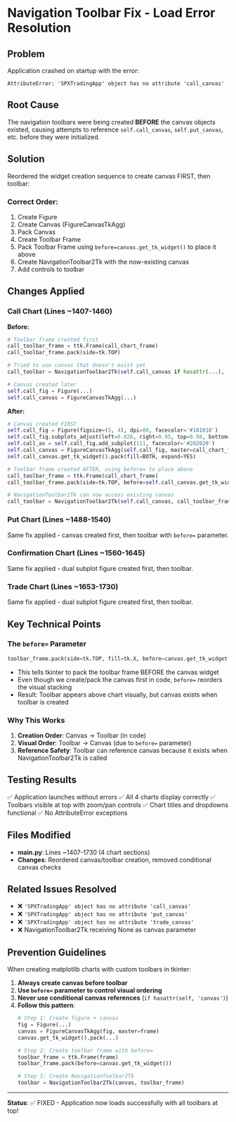 # Navigation Toolbar Fix - Load Error Resolution

## Problem
Application crashed on startup with the error:
```
AttributeError: 'SPXTradingApp' object has no attribute 'call_canvas'
```

## Root Cause
The navigation toolbars were being created **BEFORE** the canvas objects existed, causing attempts to reference `self.call_canvas`, `self.put_canvas`, etc. before they were initialized.

## Solution
Reordered the widget creation sequence to create canvas FIRST, then toolbar:

### Correct Order:
1. Create Figure
2. Create Canvas (FigureCanvasTkAgg)
3. Pack Canvas
4. Create Toolbar Frame
5. Pack Toolbar Frame using `before=canvas.get_tk_widget()` to place it above
6. Create NavigationToolbar2Tk with the now-existing canvas
7. Add controls to toolbar

## Changes Applied

### Call Chart (Lines ~1407-1460)
**Before:**
```python
# Toolbar frame created first
call_toolbar_frame = ttk.Frame(call_chart_frame)
call_toolbar_frame.pack(side=tk.TOP)

# Tried to use canvas that doesn't exist yet
call_toolbar = NavigationToolbar2Tk(self.call_canvas if hasattr(...), ...)  # ❌ FAIL

# Canvas created later
self.call_fig = Figure(...)
self.call_canvas = FigureCanvasTkAgg(...)
```

**After:**
```python
# Canvas created FIRST
self.call_fig = Figure(figsize=(5, 4), dpi=80, facecolor='#181818')
self.call_fig.subplots_adjust(left=0.026, right=0.95, top=0.98, bottom=0.05)
self.call_ax = self.call_fig.add_subplot(111, facecolor='#202020')
self.call_canvas = FigureCanvasTkAgg(self.call_fig, master=call_chart_frame)
self.call_canvas.get_tk_widget().pack(fill=BOTH, expand=YES)

# Toolbar frame created AFTER, using before= to place above
call_toolbar_frame = ttk.Frame(call_chart_frame)
call_toolbar_frame.pack(side=tk.TOP, before=self.call_canvas.get_tk_widget())

# NavigationToolbar2Tk can now access existing canvas
call_toolbar = NavigationToolbar2Tk(self.call_canvas, call_toolbar_frame)  # ✅ WORKS
```

### Put Chart (Lines ~1488-1540)
Same fix applied - canvas created first, then toolbar with `before=` parameter.

### Confirmation Chart (Lines ~1560-1645)
Same fix applied - dual subplot figure created first, then toolbar.

### Trade Chart (Lines ~1653-1730)
Same fix applied - dual subplot figure created first, then toolbar.

## Key Technical Points

### The `before=` Parameter
```python
toolbar_frame.pack(side=tk.TOP, fill=tk.X, before=canvas.get_tk_widget())
```
- This tells tkinter to pack the toolbar frame BEFORE the canvas widget
- Even though we create/pack the canvas first in code, `before=` reorders the visual stacking
- Result: Toolbar appears above chart visually, but canvas exists when toolbar is created

### Why This Works
1. **Creation Order**: Canvas → Toolbar (in code)
2. **Visual Order**: Toolbar → Canvas (due to `before=` parameter)
3. **Reference Safety**: Toolbar can reference canvas because it exists when NavigationToolbar2Tk is called

## Testing Results
✅ Application launches without errors
✅ All 4 charts display correctly
✅ Toolbars visible at top with zoom/pan controls
✅ Chart titles and dropdowns functional
✅ No AttributeError exceptions

## Files Modified
- **main.py**: Lines ~1407-1730 (4 chart sections)
- **Changes**: Reordered canvas/toolbar creation, removed conditional canvas checks

## Related Issues Resolved
- ❌ `'SPXTradingApp' object has no attribute 'call_canvas'`
- ❌ `'SPXTradingApp' object has no attribute 'put_canvas'`
- ❌ `'SPXTradingApp' object has no attribute 'trade_canvas'`
- ❌ NavigationToolbar2Tk receiving None as canvas parameter

## Prevention Guidelines
When creating matplotlib charts with custom toolbars in tkinter:

1. **Always create canvas before toolbar**
2. **Use `before=` parameter to control visual ordering**
3. **Never use conditional canvas references** (`if hasattr(self, 'canvas')`)
4. **Follow this pattern**:
   ```python
   # Step 1: Create figure + canvas
   fig = Figure(...)
   canvas = FigureCanvasTkAgg(fig, master=frame)
   canvas.get_tk_widget().pack(...)
   
   # Step 2: Create toolbar frame with before=
   toolbar_frame = ttk.Frame(frame)
   toolbar_frame.pack(before=canvas.get_tk_widget())
   
   # Step 3: Create NavigationToolbar2Tk
   toolbar = NavigationToolbar2Tk(canvas, toolbar_frame)
   ```

---

**Status**: ✅ FIXED - Application now loads successfully with all toolbars at top!
